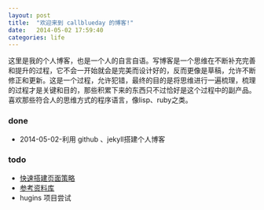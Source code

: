 ```yaml
---
layout: post
title:  "欢迎来到 callblueday 的博客!"
date:   2014-05-02 17:59:40
categories: life
---
```


这里是我的个人博客，也是一个人的自言自语。写博客是一个思维在不断补充完善和提升的过程，它不会一开始就会是完美而设计好的，反而更像是草稿，允许不断修正和更新。这是一个过程，允许犯错，最终的目的是将思维进行一遍梳理，梳理的过程才是关键和目的，那些积累下来的东西只不过恰好是这个过程中的副产品。喜欢那些符合人的思维方式的程序语言，像lisp、ruby之类。



### done
- 2014-05-02-利用 github 、jekyll搭建个人博客

### todo
- [快速搭建页面策略](快速搭建页面策略.md)
- [参考资料库](资源库.md)
- hugins 项目尝试
